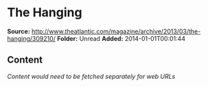 # The Hanging

**Source:** http://www.theatlantic.com/magazine/archive/2013/03/the-hanging/309210/
**Folder:** Unread
**Added:** 2014-01-01T00:01:44




## Content
*Content would need to be fetched separately for web URLs*
